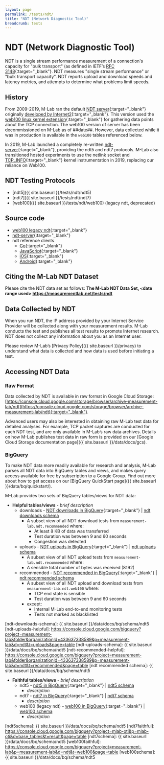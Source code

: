 ```yaml
---
layout: page
permalink: /tests/ndt/
title: "NDT (Network Diagnostic Tool)"
breadcrumb: tests
---
```


# NDT (Network Diagnostic Tool)

NDT is a single stream performance measurement of a connection's capacity for "bulk transport" (as defined in IETF’s [RFC 3148](https://tools.ietf.org/html/rfc3148){:target="_blank"}. NDT measures "single stream performance" or "bulk transport capacity". NDT reports upload and download speeds and latency metrics, and attempts to determine what problems limit speeds.

## History

From 2009-2019, M-Lab ran the default [NDT server](ndt-legacy){:target="_blank"} originally [developed by Internet2](i2){:target="_blank"}. This version used the [web100 linux kernel extension](web100linux){:target="_blank"} for gathering data points about the TCP connection. The web100 version of server has been decommissioned on M-Lab as of ##date##. However, data collected while it was in production is available in the `web100` tables referenced below.

In 2019, M-Lab launched a completely re-written [ndt-server](ndt-server){:target="_blank"}, providing the ndt5 and ndt7 protocols. M-Lab also transitioned hosted experiments to use the netlink socket and [TCP_INFO](tcp-info){:target="_blank"} kernel instrumentation in 2019, replacing our reliance on Web100.

[i2]: https://software.internet2.edu/ndt/
[web100linux]: https://dl.acm.org/citation.cfm?id=956993.957002
[ndt-legacy]: https://github.com/ndt-project/ndt/
[ndt-server]: https://github.com/m-lab/ndt-server
[tcp-info]: https://github.com/m-lab/tcp-info/

## NDT Testing Protocols

* [ndt5]({{ site.baseurl }}/tests/ndt/ndt5)
* [ndt7]({{ site.baseurl }}/tests/ndt/ndt7)
* [web100]({{ site.baseurl }}/tests/ndt/web100) (legacy ndt, deprecated)

## Source code

* [web100 legacy ndt](ndt-legacy){:target="_blank"}
* [ndt-server](ndt-server){:target="_blank"}
* ndt reference clients
  * [Go](https://github.com/m-lab/ndt7-client-go){:target="_blank"}
  * [JavaScript](https://github.com/m-lab/ndt7-client-javascript){:target="_blank"}
  * [iOS](https://github.com/m-lab/ndt7-client-ios){:target="_blank"}
  * [Android](https://github.com/m-lab/ndt7-client-android){:target="_blank"}

## Citing the M-Lab NDT Dataset

Please cite the NDT data set as follows: **The M-Lab NDT Data Set, &lt;date range used&gt; https://measurementlab.net/tests/ndt**

## Data Collected by NDT

When you run NDT, the IP address provided by your Internet Service Provider will be collected along with your measurement results. M-Lab conducts the test and publishes all test results to promote Internet research. NDT does not collect any information about you as an Internet user.

Please review M-Lab’s [Privacy Policy]({{ site.baseurl }}/privacy) to understand what data is collected and how data is used before initiating a test.

## Accessing NDT Data

### Raw Format

Data collected by NDT is available in raw format in Google Cloud Storage: [https://console.cloud.google.com/storage/browser/archive-measurement-lab/ndt](https://console.cloud.google.com/storage/browser/archive-measurement-lab/ndt){:target="_blank"}.

Advanced users may also be interested in obtaining raw M-Lab test data for detailed analyses. For example, TCP packet captures are conducted for each NDT test, and are only available in M-Lab’s raw data archives. Details on how M-Lab publishes test data in raw form is provided on our [Google Cloud Storage documentation page]({{ site.baseurl }}/data/docs/gcs).

### BigQuery

To make NDT data more readily available for research and analysis, M-Lab parses all NDT data into BigQuery tables and views, and makes query access available for free by subscription to a Google Group. Find out more about how to get access on our [BigQuery QuickStart page]({{ site.baseurl }}/data/bq/quickstart/).

M-Lab provides two sets of BigQuery tables/views for NDT data:

* **Helpful tables/views** - _brief description_
  * downloads - [NDT downloads in BigQuery](ndt-downloads-helpful){:target="_blank"} \| [ndt downloads schema](ndt-downloads-schema)
    * A subset view of all NDT download tests from `measurement-lab.ndt.recommended` where:
      * At least 8 KB of data was transferred
      * Test duration was between 9 and 60 seconds
      * Congestion was detected
  * uploads - [NDT uploads in BigQuery](ndt-uploads-helpful){:target="_blank"} \| [ndt uploads schema](ndt-uploads-schema)
    * A subset view of all NDT upload tests from `measurement-lab.ndt.recommended` where:
    * A sensible total number of bytes was received (8192)
  * recommended - [NDT recommended in BigQuery](ndt-recommended-helpful){:target="_blank"} \| [ndt recommended schema](ndt-recommended-schema)
    * A subset view of all NDT upload and download tests from `measurement-lab.ndt.web100` where:
      * TCP end state is sensible
      * Test duration was between 9 and 60 seconds
    * except:
      * Internal M-Lab end-to-end monitoring tests
      * Tests not marked as blacklisted

[ndt-downloads-helpful]: https://console.cloud.google.com/bigquery?project=measurement-lab&folder&organizationId=433637338589&p=measurement-lab&d=ndt&t=downloads&page=table
[ndt-downloads-schema]: {{ site.baseurl }}/data/docs/bq/schema/ndt5
[ndt-uploads-helpful]: https://console.cloud.google.com/bigquery?project=measurement-lab&folder&organizationId=433637338589&p=measurement-lab&d=ndt&t=uploads&page=table
[ndt-uploads-schema]: {{ site.baseurl }}/data/docs/bq/schema/ndt5
[ndt-recommended-helpful]: https://console.cloud.google.com/bigquery?project=measurement-lab&folder&organizationId=433637338589&p=measurement-lab&d=ndt&t=recommended&page=table
[ndt recommended schema]: {{ site.baseurl }}/data/docs/bq/schema/ndt5

* **Faithful tables/views** - _brief description_
  * ndt5 - [ndt5 in BigQuery](ndt5faithful){:target="_blank"} \| [ndt5 schema](ndt5schema)
    * _description_
  * ndt7 - [ndt7 in BigQuery](ndt7faithful){:target="_blank"} \| [ndt7 schema](ndt5schema)
    * _description_
  * web100 (legacy ndt) - [web100 in BigQuery](web100faithful){:target="_blank"} \| [web100 schema](web100schema)
    * _description_

[ndt5faithful]: https://console.cloud.google.com/bigquery?project=mlab-oti&p=mlab-oti&d=base_tables&t=result&page=table
[ndt5schema]: {{ site.baseurl }}/data/docs/bq/schema/ndt5
[ndt7faithful]: https://console.cloud.google.com/bigquery?project=mlab-oti&p=mlab-oti&d=base_tables&t=result&page=table
[ndt7schema]: {{ site.baseurl }}/data/docs/bq/schema/ndt5
[web100faithful]: https://console.cloud.google.com/bigquery?project=measurement-lab&p=measurement-lab&d=ndt&t=web100&page=table
[web100schema]: {{ site.baseurl }}/data/docs/bq/schema/ndt5
